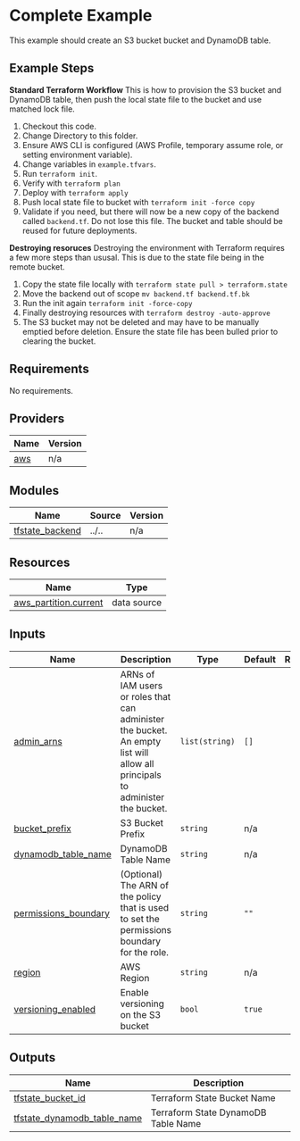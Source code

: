 # Complete Example

This example should create an S3 bucket bucket and DynamoDB table.

## Example Steps

**Standard Terraform Workflow**
This is how to provision the S3 bucket and DynamoDB table, then push the local state file to the bucket and use matched lock file.

1. Checkout this code.
1. Change Directory to this folder.
1. Ensure AWS CLI is configured (AWS Profile, temporary assume role, or setting environment variable).
1. Change variables in `example.tfvars`.
1. Run `terraform init`.
1. Verify with `terraform plan`
1. Deploy with `terraform apply`
1. Push local state file to bucket with `terraform init -force copy`
1. Validate if you need, but there will now be a new copy of the backend called `backend.tf`. Do not lose this file. The bucket and table should be reused for future deployments.

**Destroying resoruces**
Destroying the environment with Terraform requires a few more steps than ususal. This is due to the state file being in the remote bucket.

1. Copy the state file locally with `terraform state pull > terraform.state`
1. Move the backend out of scope `mv backend.tf backend.tf.bk`
1. Run the init again `terraform init -force-copy`
1. Finally destroying resources with `terraform destroy -auto-approve`
  1. The S3 bucket may not be deleted and may have to be manually emptied before deletion. Ensure the state file has been bulled prior to clearing the bucket.


<!-- BEGINNING OF PRE-COMMIT-TERRAFORM DOCS HOOK -->
## Requirements

No requirements.

## Providers

| Name | Version |
|------|---------|
| <a name="provider_aws"></a> [aws](#provider\_aws) | n/a |

## Modules

| Name | Source | Version |
|------|--------|---------|
| <a name="module_tfstate_backend"></a> [tfstate\_backend](#module\_tfstate\_backend) | ../.. | n/a |

## Resources

| Name | Type |
|------|------|
| [aws_partition.current](https://registry.terraform.io/providers/hashicorp/aws/latest/docs/data-sources/partition) | data source |

## Inputs

| Name | Description | Type | Default | Required |
|------|-------------|------|---------|:--------:|
| <a name="input_admin_arns"></a> [admin\_arns](#input\_admin\_arns) | ARNs of IAM users or roles that can administer the bucket. An empty list will allow all principals to administer the bucket. | `list(string)` | `[]` | no |
| <a name="input_bucket_prefix"></a> [bucket\_prefix](#input\_bucket\_prefix) | S3 Bucket Prefix | `string` | n/a | yes |
| <a name="input_dynamodb_table_name"></a> [dynamodb\_table\_name](#input\_dynamodb\_table\_name) | DynamoDB Table Name | `string` | n/a | yes |
| <a name="input_permissions_boundary"></a> [permissions\_boundary](#input\_permissions\_boundary) | (Optional) The ARN of the policy that is used to set the permissions boundary for the role. | `string` | `""` | no |
| <a name="input_region"></a> [region](#input\_region) | AWS Region | `string` | n/a | yes |
| <a name="input_versioning_enabled"></a> [versioning\_enabled](#input\_versioning\_enabled) | Enable versioning on the S3 bucket | `bool` | `true` | no |

## Outputs

| Name | Description |
|------|-------------|
| <a name="output_tfstate_bucket_id"></a> [tfstate\_bucket\_id](#output\_tfstate\_bucket\_id) | Terraform State Bucket Name |
| <a name="output_tfstate_dynamodb_table_name"></a> [tfstate\_dynamodb\_table\_name](#output\_tfstate\_dynamodb\_table\_name) | Terraform State DynamoDB Table Name |
<!-- END OF PRE-COMMIT-TERRAFORM DOCS HOOK -->
